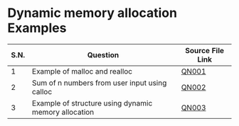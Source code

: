 # Dynamic memory allocation Examples

| S.N. | Question                                             | Source File Link |
| ---- | ---------------------------------------------------- | ---------------- |
| 1    | Example of malloc and realloc                        | [QN001](QN001.c) |
| 2    | Sum of n numbers from user input using calloc        | [QN002](QN002.c) |
| 3    | Example of structure using dynamic memory allocation | [QN003](QN003.c) |

